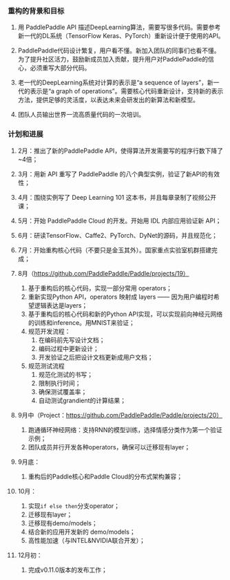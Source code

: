 ### 重构的背景和目标

1. 用 PaddlePaddle API 描述DeepLearning算法，需要写很多代码。需要参考新一代的DL系统（TensorFlow Keras、PyTorch）重新设计便于使用的API。

1. PaddlePaddle代码设计繁复，用户看不懂。新加入团队的同事们也看不懂。为了提升社区活力，鼓励新成员加入贡献，提升用户对PaddlePaddle的信心，必须重写大部分代码。

1. 老一代的DeepLearning系统对计算的表示是“a sequence of layers”，新一代的表示是“a graph of operations”。需要核心代码重新设计，支持新的表示方法，提供足够的灵活度，以表达未来会研发出的新算法和新模型。

1. 团队人员输出世界一流高质量代码的一次培训。


### 计划和进展

  1. 2月：推出了新的PaddlePaddle API，使得算法开发需要写的程序行数下降了~4倍；
  1. 3月：用新 API 重写了 PaddlePaddle 的八个典型实例，验证了新API的有效性；
  1. 4月：围绕实例写了 Deep Learning 101 这本书，并且每章录制了视频公开课；
  1. 5月：开始 PaddlePaddle Cloud 的开发。开始用 IDL 内部应用验证新 API；
  1. 6月：研读TensorFlow、Caffe2、PyTorch、DyNet的源码，并且规范化；
  1. 7月：开始重构核心代码（不要只是金玉其外）。国家重点实验室机群搭建完成；
  
  1. 8月（https://github.com/PaddlePaddle/Paddle/projects/19）
     1. 基于重构后的核心代码，实现一部分常用 operators；
     1. 重新实现Python API，operators 映射成 layers —— 因为用户编程时希望逻辑表达是layers；
     1. 基于重构后的核心代码和新的Python API实现，可以实现前向神经元网络的训练和inference。用MNIST来验证；
     1. 规范开发流程：
     	1. 在编码前先写设计文档；
     	1. 编码过程中更新设计；
     	1. 开发验证之后把设计文档更新成用户文档；
     1. 规范测试流程
     	1. 规范化测试的书写；
     	1. 限制执行时间；
     	1. 确保测试覆盖率；
     	1. 自动测试grandient的计算结果；
   1. 9月中（Project：https://github.com/PaddlePaddle/Paddle/projects/20）
        1. 跑通循环神经网络：支持RNN的模型训练，选择情感分类作为第一个验证示例；
        1. 团队成员并行开发各种operators，确保可以迁移现有layer；
   1. 9月底：
        1. 重构后的Paddle核心和Paddle Cloud的分布式架构兼容；
   1. 10月：
    	1. 实现`if else then`分支operator；
        1. 迁移现有layer；
        1. 迁移现有demo/models；
        1. 结合新的应用开发新的 demo/models；
        1. 高性能加速（与INTEL&NVIDIA联合开发）；
   1. 12月初：
    	1. 完成v0.11.0版本的发布工作；